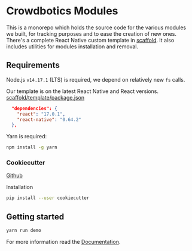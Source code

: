 # Crowdbotics Modules

This is a monorepo which holds the source code for the various modules we built,
for tracking purposes and to ease the creation of new ones. There's a complete React Native custom template in [scaffold](/scaffold). It also includes utilities for modules installation and removal.

## Requirements

Node.js `v14.17.1` (LTS) is required, we depend on relatively new `fs` calls.

Our template is on the latest React Native and React versions.
[scaffold/template/package.json](/scaffold/template/package.json)

```json
  "dependencies": {
    "react": "17.0.1",
    "react-native": "0.64.2"
  },
```

Yarn is required:

``` sh
npm install -g yarn
```

### Cookiecutter

[Github](https://github.com/cookiecutter/cookiecutter)

Installation

```sh
pip install --user cookiecutter
```

## Getting started

```sh
yarn run demo
```

For more information read the [Documentation](/docs).
